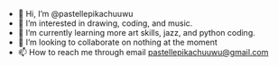 - 👋 Hi, I’m @pastellepikachuuwu
- 👀 I’m interested in drawing, coding, and music.
- 🌱 I’m currently learning more art skills, jazz, and python coding.
- 💞️ I’m looking to collaborate on nothing at the moment
- 📫 How to reach me through email pastellepikachuuwu@gmail.com

<!---
pastellepikachuuwu/pastellepikachuuwu is a ✨ special ✨ repository because its `README.md` (this file) appears on your GitHub profile.
You can click the Preview link to take a look at your changes.
--->
